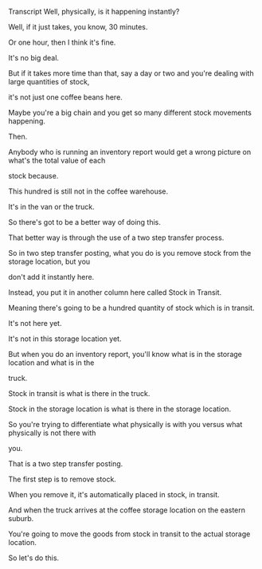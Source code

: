  
Transcript
Well, physically, is it happening instantly?

Well, if it just takes, you know, 30 minutes.

Or one hour, then I think it's fine.

It's no big deal.

But if it takes more time than that, say a day or two and you're dealing with large quantities of stock,

it's not just one coffee beans here.

Maybe you're a big chain and you get so many different stock movements happening.

Then.

Anybody who is running an inventory report would get a wrong picture on what's the total value of each

stock because.

This hundred is still not in the coffee warehouse.

It's in the van or the truck.

So there's got to be a better way of doing this.

That better way is through the use of a two step transfer process.

So in two step transfer posting, what you do is you remove stock from the storage location, but you

don't add it instantly here.

Instead, you put it in another column here called Stock in Transit.

Meaning there's going to be a hundred quantity of stock which is in transit.

It's not here yet.

It's not in this storage location yet.

But when you do an inventory report, you'll know what is in the storage location and what is in the

truck.

Stock in transit is what is there in the truck.

Stock in the storage location is what is there in the storage location.

So you're trying to differentiate what physically is with you versus what physically is not there with

you.

That is a two step transfer posting.

The first step is to remove stock.

When you remove it, it's automatically placed in stock, in transit.

And when the truck arrives at the coffee storage location on the eastern suburb.

You're going to move the goods from stock in transit to the actual storage location.

So let's do this.


